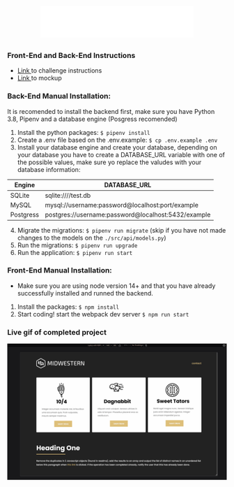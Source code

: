 # <div align="center"> <img src="https://github.com/jgustavoj/midwestern-project/blob/main/src/front/img/logo.png" /> </div>
### Front-End and Back-End Instructions

-  <a href="https://github.com/Midwestern-Interactive/tech-challenge" target="_blank" >Link </a> to challenge instructions
-  <a href="https://www.figma.com/file/ftGw3xU7H5abBHHcZYitxE/Benchmark?node-id=0%3A1" target="_blank"> Link </a> to mockup

### Back-End Manual Installation:

It is recomended to install the backend first, make sure you have Python 3.8, Pipenv and a database engine (Posgress recomended)

1. Install the python packages: `$ pipenv install`
2. Create a .env file based on the .env.example: `$ cp .env.example .env`
3. Install your database engine and create your database, depending on your database you have to create a DATABASE_URL variable with one of the possible values, make sure yo replace the valudes with your database information:

| Engine	| DATABASE_URL 						|
| ------------- | ----------------------------------------------------- |
| SQLite	| sqlite:////test.db	 				|
| MySQL		| mysql://username:password@localhost:port/example	|
| Postgress	| postgres://username:password@localhost:5432/example 	|

4. Migrate the migrations: `$ pipenv run migrate` (skip if you have not made changes to the models on the `./src/api/models.py`)
5. Run the migrations: `$ pipenv run upgrade`
6. Run the application: `$ pipenv run start`


### Front-End Manual Installation:

- Make sure you are using node version 14+ and that you have already successfully installed and runned the backend.

1. Install the packages: `$ npm install`
2. Start coding! start the webpack dev server `$ npm run start`

### Live gif of completed project

<img src="https://github.com/jgustavoj/midwestern-project/blob/main/src/front/img/Animation.gif" />

